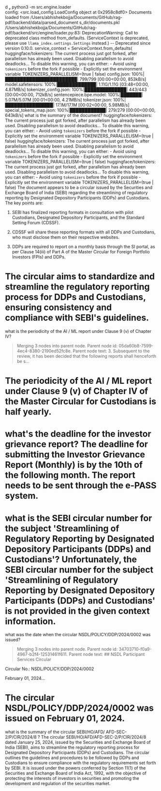 d  python3 -m src.engine.loader           
config: <src.load_config.LoadConfig object at 0x2958c8df0>
Documents loaded from 
/Users/abhishekbojja/Documents/GitHub/rag-pdf/backend/data/parsed_document
s_dir/documents.pkl
/Users/abhishekbojja/Documents/GitHub/rag-pdf/backend/src/engine/loader.py:83: DeprecationWarning: Call to deprecated class method from_defaults. (ServiceContext is deprecated, please use `llama_index.settings.Settings` instead.) -- Deprecated since version 0.10.0.
  service_context = ServiceContext.from_defaults(
huggingface/tokenizers: The current process just got forked, after parallelism has already been used. Disabling parallelism to avoid deadlocks...
To disable this warning, you can either:
        - Avoid using `tokenizers` before the fork if possible
        - Explicitly set the environment variable TOKENIZERS_PARALLELISM=(true | false)
config.json: 100%|████████████████████████| 799/799 [00:00<00:00, 853kB/s]
model.safetensors: 100%|█████████████| 1.11G/1.11G [03:48<00:00, 4.87MB/s]
tokenizer_config.json: 100%|██████████████| 443/443 [00:00<00:00, 712kB/s]
sentencepiece.bpe.model: 100%|███████| 5.07M/5.07M [00:01<00:00, 4.21MB/s]
tokenizer.json: 100%|████████████████| 17.1M/17.1M [00:02<00:00, 5.98MB/s]
special_tokens_map.json: 100%|████████████| 279/279 [00:00<00:00, 643kB/s]
what is the summary of the document?
huggingface/tokenizers: The current process just got forked, after parallelism has already been used. Disabling parallelism to avoid deadlocks...
To disable this warning, you can either:
        - Avoid using `tokenizers` before the fork if possible
        - Explicitly set the environment variable TOKENIZERS_PARALLELISM=(true | false)
huggingface/tokenizers: The current process just got forked, after parallelism has already been used. Disabling parallelism to avoid deadlocks...
To disable this warning, you can either:
        - Avoid using `tokenizers` before the fork if possible
        - Explicitly set the environment variable TOKENIZERS_PARALLELISM=(true | false)
huggingface/tokenizers: The current process just got forked, after parallelism has already been used. Disabling parallelism to avoid deadlocks...
To disable this warning, you can either:
        - Avoid using `tokenizers` before the fork if possible
        - Explicitly set the environment variable TOKENIZERS_PARALLELISM=(true | false)
The document appears to be a circular issued by the Securities and 
Exchange Board of India (SEBI) regarding the streamlining of regulatory 
reporting by Designated Depository Participants (DDPs) and Custodians. The
key points are:

1. SEBI has finalized reporting formats in consultation with pilot 
Custodians, Designated Depository Participants, and the Standard Setting 
Forum (CDSSF).

2. CDSSF will share these reporting formats with all DDPs and Custodians, 
who must disclose them on their respective websites.

3. DDPs are required to report on a monthly basis through the SI portal, 
as per Clause 14(iii) of Part A of the Master Circular for Foreign 
Portfolio Investors (FPIs) and DDPs.

The circular aims to standardize and streamline the regulatory reporting 
process for DDPs and Custodians, ensuring consistency and compliance with 
SEBI's guidelines.
===========
what is the periodicity of the AI / ML report under Clause 9 (v) of 
Chapter IV?
> Merging 3 nodes into parent node.
> Parent node id: 05da60b8-7599-4ec4-8380-2190ed52fc8e.
> Parent node text: 3. Subsequent to the review, it has been decided that the following reports shall henceforth be s...

The periodicity of the AI / ML report under Clause 9 (v) of Chapter IV of 
the Master Circular for Custodians is half yearly.
===========
what's the deadline for the investor grievance report?
The deadline for submitting the Investor Grievance Report (Monthly) is by 
the 10th of the following month. The report needs to be sent through the 
e-PASS system.
===========
what is the SEBI  circular number for the subject 'Streamlining  of 
Regulatory  Reporting  by  Designated  Depository Participants (DDPs) and 
Custodians'?
Unfortunately, the SEBI circular number for the subject 'Streamlining of 
Regulatory Reporting by Designated Depository Participants (DDPs) and 
Custodians' is not provided in the given context information.
===========
what was the date when the circular NSDL/POLICY/DDP/2024/0002 was issued?
> Merging 3 nodes into parent node.
> Parent node id: 34703710-f0a9-4967-b2f4-12531461f611.
> Parent node text: ## NSDL Participant Services Circular

Circular No.: NSDL/POLICY/DDP/2024/0002

February 01, 2024...

The circular NSDL/POLICY/DDP/2024/0002 was issued on February 01, 2024.
===========
what is the summary of the circular SEBI/HO/AFD/ AFD-SEC-2/P/CIR/2024/8 ?
The circular SEBI/HO/AFD/AFD-SEC-2/P/CIR/2024/8 dated January 25, 2024, 
issued by the Securities and Exchange Board of India (SEBI), aims to 
streamline the regulatory reporting process for Designated Depository 
Participants (DDPs) and Custodians. The circular outlines the guidelines 
and procedures to be followed by DDPs and Custodians to ensure compliance 
with the regulatory requirements set forth by SEBI. It is issued under the
powers conferred by Section 11(1) of the Securities and Exchange Board of 
India Act, 1992, with the objective of protecting the interests of 
investors in securities and promoting the development and regulation of 
the securities market.